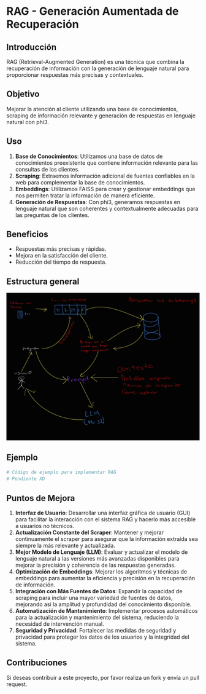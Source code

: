 # RAG - Generación Aumentada de Recuperación

## Introducción
RAG (Retrieval-Augmented Generation) es una técnica que combina la recuperación de información con la generación de lenguaje natural para proporcionar respuestas más precisas y contextuales.

## Objetivo
Mejorar la atención al cliente utilizando una base de conocimientos, scraping de información relevante y generación de respuestas en lenguaje natural con phi3.

## Uso
1. **Base de Conocimientos**: Utilizamos una base de datos de conocimientos preexistente que contiene información relevante para las consultas de los clientes.
2. **Scraping**: Extraemos información adicional de fuentes confiables en la web para complementar la base de conocimientos.
3. **Embeddings**: Utilizamos FAISS para crear y gestionar embeddings que nos permiten tratar la información de manera eficiente.
4. **Generación de Respuestas**: Con phi3, generamos respuestas en lenguaje natural que son coherentes y contextualmente adecuadas para las preguntas de los clientes.

## Beneficios
- Respuestas más precisas y rápidas.
- Mejora en la satisfacción del cliente.
- Reducción del tiempo de respuesta.

## Estructura general 
![](image.png)

## Ejemplo
```python
# Código de ejemplo para implementar RAG
# Pendiente XD
```

## Puntos de Mejora

1. **Interfaz de Usuario**: Desarrollar una interfaz gráfica de usuario (GUI) para facilitar la interacción con el sistema RAG y hacerlo más accesible a usuarios no técnicos.
2. **Actualización Constante del Scraper**: Mantener y mejorar continuamente el scraper para asegurar que la información extraída sea siempre la más relevante y actualizada.
3. **Mejor Modelo de Lenguaje (LLM)**: Evaluar y actualizar el modelo de lenguaje natural a las versiones más avanzadas disponibles para mejorar la precisión y coherencia de las respuestas generadas.
4. **Optimización de Embeddings**: Mejorar los algoritmos y técnicas de embeddings para aumentar la eficiencia y precisión en la recuperación de información.
5. **Integración con Más Fuentes de Datos**: Expandir la capacidad de scraping para incluir una mayor variedad de fuentes de datos, mejorando así la amplitud y profundidad del conocimiento disponible.
6. **Automatización de Mantenimiento**: Implementar procesos automáticos para la actualización y mantenimiento del sistema, reduciendo la necesidad de intervención manual.
7. **Seguridad y Privacidad**: Fortalecer las medidas de seguridad y privacidad para proteger los datos de los usuarios y la integridad del sistema.

## Contribuciones
Si deseas contribuir a este proyecto, por favor realiza un fork y envía un pull request.

